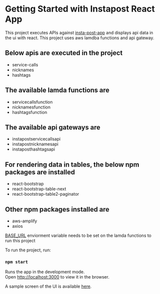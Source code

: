 # Getting Started with Instapost React App

This project executes APIs against [insta-post-app](https://bismarck.sdsu.edu/api/instapost-query) and displays api data in the ui with react. This project uses aws lamdba functions and api gateway.

## Below apis are executed in the project

- service-calls
- nicknames
- hashtags

## The available lamda functions are

- servicecallsfunction
- nicknamesfunction
- hashtagsfunction

## The available api gateways are

- instapostservicecallsapi
- instapostnicknamesapi
- instaposthashtagsapi

## For rendering data in tables, the below npm packages are installed

- react-bootstrap
- react-bootstrap-table-next
- react-bootstrap-table2-paginator

## Other npm packages installed are

- aws-amplify
- axios

[BASE_URL](https://bismarck.sdsu.edu/api/instapost-query) enviorment variable needs to be set on the lamda functions to run this project

To run the project, run:

### `npm start`

Runs the app in the development mode.\
Open [http://localhost:3000](http://localhost:3000) to view it in the browser.

A sample screen of the UI is available [here](https://github.com/vanand96/cs648-instapost-react-app/blob/main/public/instapost-ui.jpg).
